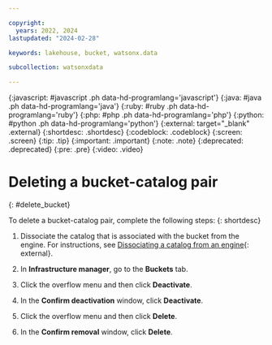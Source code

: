 ```yaml
---

copyright:
  years: 2022, 2024
lastupdated: "2024-02-28"

keywords: lakehouse, bucket, watsonx.data

subcollection: watsonxdata

---
```


{:javascript: #javascript .ph data-hd-programlang='javascript'}
{:java: #java .ph data-hd-programlang='java'}
{:ruby: #ruby .ph data-hd-programlang='ruby'}
{:php: #php .ph data-hd-programlang='php'}
{:python: #python .ph data-hd-programlang='python'}
{:external: target="_blank" .external}
{:shortdesc: .shortdesc}
{:codeblock: .codeblock}
{:screen: .screen}
{:tip: .tip}
{:important: .important}
{:note: .note}
{:deprecated: .deprecated}
{:pre: .pre}
{:video: .video}

# Deleting a bucket-catalog pair
{: #delete_bucket}

To delete a bucket-catalog pair, complete the following steps:
{: shortdesc}


1. Dissociate the catalog that is associated with the bucket from the engine. For instructions, see [Dissociating a catalog from an engine](watsonxdata?topic=watsonxdata-disso-cat-eng){: external}.

2. In **Infrastructure manager**, go to the **Buckets** tab.

3. Click the overflow menu and then click **Deactivate**.

4. In the **Confirm deactivation** window, click **Deactivate**.

5. Click the overflow menu and then click **Delete**.

6. In the **Confirm removal** window, click **Delete**.
